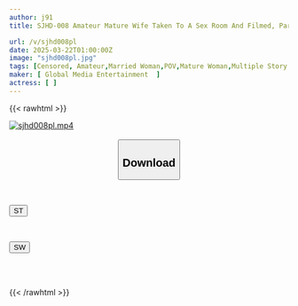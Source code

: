 ```yaml
---
author: j91
title: SJHD-008 Amateur Mature Wife Taken To A Sex Room And Filmed, Part 2. Lewd Old Man's Vivid Private Video Of Real Sex Leaked, 2 People Included - Plump I-cup Busty Wife & Aggressive, Voluptuous, Erotic, Fleshy Wife Creampied -

url: /v/sjhd008pl
date: 2025-03-22T01:00:00Z
image: "sjhd008pl.jpg"
tags: [Censored, Amateur,Married Woman,POV,Mature Woman,Multiple Story	]
maker: [ Global Media Entertainment  ]
actress: [ ]
---
```



{{< rawhtml >}}

<div class="video" data-videoid="q9rzKBpwAMUA3z">
    <a href="javascript:;">
        <img src="/v/sjhd008pl/sjhd008pl.jpg" width="WIDTH" height="HEIGHT" alt="sjhd008pl.mp4" loading="lazy">
    </a>
</div>

<script type="text/javascript" src="https://j91.asia/asset/on-demand-st.js"></script>

<br>
  <link rel="stylesheet" href="https://j91.asia/asset/bs5.css">
  
  <center>
  <button class="btn btn-primary" type="button" data-bs-toggle="collapse" data-bs-target=".multi-collapse" aria-expanded="false" aria-controls="multiCollapseExample1 multiCollapseExample2"><h2>Download</h2></button></center>
</p>
<div class="row">
  <div class="col">
    <div class="collapse multi-collapse" id="multiCollapseExample1">
      <div class="card card-body">
	      	      <br>
<div class="buttons">  
<p><a href="/v/sjhd008pl/st.html" target="_blank"><button class="btn-hover color-3"><i class="fa fa-download"></i> ST</button></a></p></div>
    </div>
  </div>
</div>
  <div class="col">
    <div class="collapse multi-collapse" id="multiCollapseExample2">
      <div class="card card-body">
	      <br>
<div class="buttons">
<p><a href="/v/sjhd008pl/sw.html" target="_blank"><button class="btn-hover color-2"><i class="fa fa-download"></i> SW</button></a></p></div>
<br><br>
      </div>
    </div>
  </div>
</div>

{{< /rawhtml >}}